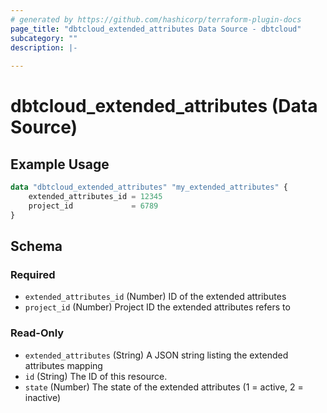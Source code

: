 ```yaml
---
# generated by https://github.com/hashicorp/terraform-plugin-docs
page_title: "dbtcloud_extended_attributes Data Source - dbtcloud"
subcategory: ""
description: |-
  
---
```


# dbtcloud_extended_attributes (Data Source)



## Example Usage

```terraform
data "dbtcloud_extended_attributes" "my_extended_attributes" {
    extended_attributes_id = 12345
    project_id             = 6789
}
```

<!-- schema generated by tfplugindocs -->
## Schema

### Required

- `extended_attributes_id` (Number) ID of the extended attributes
- `project_id` (Number) Project ID the extended attributes refers to

### Read-Only

- `extended_attributes` (String) A JSON string listing the extended attributes mapping
- `id` (String) The ID of this resource.
- `state` (Number) The state of the extended attributes (1 = active, 2 = inactive)


